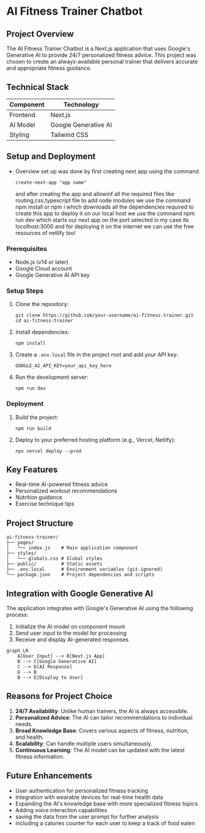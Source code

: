 # AI Fitness Trainer Chatbot

## Project Overview

The AI Fitness Trainer Chatbot is a Next.js application that uses Google's Generative AI to provide 24/7 personalized fitness advice. This project was chosen to create an always-available personal trainer that delivers accurate and appropriate fitness guidance.

## Technical Stack

| Component | Technology |
|-----------|------------|
| Frontend  | Next.js    |
| AI Model  | Google Generative AI |
| Styling   | Tailwind CSS |

## Setup and Deployment
- Overview 
    set up was done by first creating next app using the command 
    ```
    create-next-app "app name"
    ```
    and after creating the app and allowinf all the required files like routing,css,typescript file 
    to add node modules we use the command npm install or npm i which downloads all the dependencies required to create this app
    to deploy it on our local host we use the command npm run dev which starts our next app on the port selected in my case its locolhost:3000
    and for deploying it on the internet we can use the free resources of netlify too!

### Prerequisites

- Node.js (v14 or later)
- Google Cloud account
- Google Generative AI API key

### Setup Steps

1. Clone the repository:
   ```
   git clone https://github.com/your-username/ai-fitness-trainer.git
   cd ai-fitness-trainer
   ```

2. Install dependencies:
   ```
   npm install
   ```

3. Create a `.env.local` file in the project root and add your API key:
   ```
   GOOGLE_AI_API_KEY=your_api_key_here
   ```

4. Run the development server:
   ```
   npm run dev
   ```

### Deployment

1. Build the project:
   ```
   npm run build
   ```

2. Deploy to your preferred hosting platform (e.g., Vercel, Netlify):
   ```
   npx vercel deploy --prod
   ```

## Key Features

- Real-time AI-powered fitness advice
- Personalized workout recommendations
- Nutrition guidance
- Exercise technique tips

## Project Structure

```
ai-fitness-trainer/
├── pages/
│   └── index.js    # Main application component
├── styles/
│   └── globals.css # Global styles
├── public/         # Static assets
├── .env.local      # Environment variables (git-ignored)
└── package.json    # Project dependencies and scripts
```

## Integration with Google Generative AI

The application integrates with Google's Generative AI using the following process:

1. Initialize the AI model on component mount
2. Send user input to the model for processing
3. Receive and display AI-generated responses

```mermaid
graph LR
    A[User Input] --> B[Next.js App]
    B --> C[Google Generative AI]
    C --> D[AI Response]
    D --> B
    B --> E[Display to User]
```

## Reasons for Project Choice

1. **24/7 Availability**: Unlike human trainers, the AI is always accessible.
2. **Personalized Advice**: The AI can tailor recommendations to individual needs.
3. **Broad Knowledge Base**: Covers various aspects of fitness, nutrition, and health.
4. **Scalability**: Can handle multiple users simultaneously.
5. **Continuous Learning**: The AI model can be updated with the latest fitness information.

## Future Enhancements

- User authentication for personalized fitness tracking
- Integration with wearable devices for real-time health data
- Expanding the AI's knowledge base with more specialized fitness topics
- Adding voice interaction capabilities
- saving the data from the user prompt for further analysis
- including a calories counter for each user to keep a track of food eaten

```
